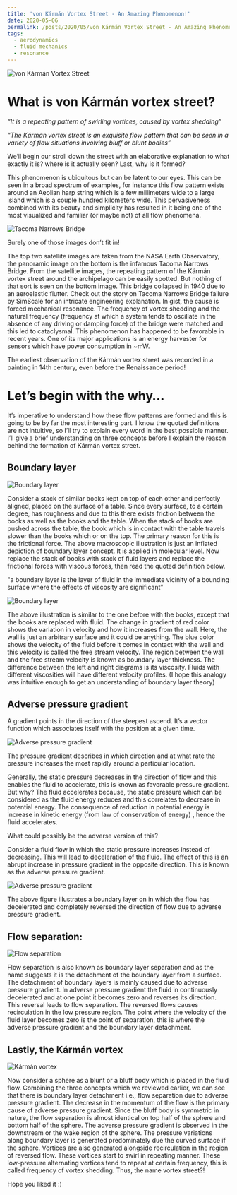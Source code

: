 ```yaml
---
title: 'von Kármán Vortex Street - An Amazing Phenomenon!'
date: 2020-05-06
permalink: /posts/2020/05/von Kármán Vortex Street - An Amazing Phenomenon!/
tags:
  - aerodynamics
  - fluid mechanics
  - resonance
---
```


![von Kármán Vortex Street](/images/vkvs_1.JPG "von Kármán Vortex Street")

What is von Kármán vortex street?
======

*“It is a repeating pattern of swirling vortices, caused by vortex shedding”*

*“The Kármán vortex street is an exquisite flow pattern that can be seen in a variety of flow situations involving bluff or blunt bodies”*

We’ll begin our stroll down the street with an elaborative explanation to what exactly it is? where is it actually seen? Last, why is it formed? 

This phenomenon is ubiquitous but can be latent to our eyes. This can be seen in a broad spectrum of examples, for instance this flow pattern exists around an Aeolian harp string which is a few millimeters wide to a large island which is a couple hundred kilometers wide. This pervasiveness combined with its beauty and simplicity has resulted in it being one of the most visualized and familiar (or maybe not) of all flow phenomena.

![Tacoma Narrows Bridge](/images/vkvs_2.png "Tacoma Narrows Bridge")

Surely one of those images don’t fit in! 

The top two satellite images are taken from the NASA Earth Observatory, the panoramic image on the bottom is the infamous Tacoma Narrows Bridge. From the satellite images, the repeating pattern of the Kármán vortex street around the archipelago can be easily spotted. But nothing of that sort is seen on the bottom image. This bridge collapsed in 1940 due to an aeroelastic flutter. Check out the story on Tacoma Narrows Bridge failure by SimScale for an intricate engineering explanation. In gist, the cause is forced mechanical resonance. The frequency of vortex shedding and the natural frequency (frequency at which a system tends to oscillate in the absence of any driving or damping force) of the bridge were matched and this led to cataclysmal. This phenomenon has happened to be favorable in recent years. One of its major applications is an energy harvester for sensors which have power consumption in ~mW.

The earliest observation of the Kármán vortex street was recorded in a painting in 14th century, even before the Renaissance period!

Let’s begin with the why…
======

It’s imperative to understand how these flow patterns are formed and this is going to be by far the most interesting part. I know the quoted definitions are not intuitive, so I’ll try to explain every word in the best possible manner. 
I’ll give a brief understanding on three concepts before I explain the reason behind the formation of Kármán vortex street. 

Boundary layer
------

![Boundary layer](/images/vkvs_3.png "Boundary layer")

Consider a stack of similar books kept on top of each other and perfectly aligned, placed on the surface of a table. Since every surface, to a certain degree, has roughness and due to  this there exists friction between the books as well as the books and the table. When the stack of books are pushed across the table, the book which is in contact with the table travels slower than the books which or on the top. The primary reason for this is the frictional force. The above macroscopic illustration is just an inflated depiction of boundary layer concept. It is applied in molecular level. 
Now replace the stack of books with stack of fluid layers and replace the frictional forces with viscous forces, then read the quoted definition below. 

"a boundary layer is the layer of fluid in the immediate vicinity of a bounding surface where the effects of viscosity are significant”

![Boundary layer](/images/vkvs_4.png "Boundary layer")

The above illustration is similar to the one before with the books, except that the books are replaced with fluid. The change in gradient of red color shows the variation in velocity and how it increases from the wall. Here, the wall is just an arbitrary surface and it could be anything. The blue color shows the velocity of the fluid before it comes in contact with the wall and this velocity is called the free stream velocity. The region between the wall and the free stream velocity is known as boundary layer thickness. The difference between the left and right diagrams is its viscosity. Fluids with different viscosities will have different velocity profiles.
(I hope this analogy was intuitive enough to get an understanding of boundary layer theory)

Adverse pressure gradient
------

A gradient points in the direction of the steepest ascend. It’s a vector function which associates itself with the position at a given time.

![Adverse pressure gradient](/images/vkvs_5.png "Adverse pressure gradient")

The pressure gradient describes in which direction and at what rate the pressure increases the most rapidly around a particular location. 

Generally, the static pressure decreases in the direction of flow and this enables the fluid to accelerate, this is known as favorable pressure gradient. But why? The fluid accelerates because, the static pressure which can be considered as the fluid energy reduces and this correlates to decrease in potential energy. The consequence of reduction in potential energy is increase in kinetic energy (from law of conservation of energy) , hence the fluid accelerates. 

What could possibly be the adverse version of this? 

Consider a fluid flow in which the static pressure increases instead of decreasing. This will lead to deceleration of the fluid. The effect of this is an abrupt increase in pressure gradient in the opposite direction. This is known as the adverse pressure gradient.

![Adverse pressure gradient](/images/vkvs_6.png "Adverse pressure gradient")

The above figure illustrates a boundary layer on in which the flow has decelerated and completely reversed the direction of flow due to adverse pressure gradient.

Flow separation:
------

![Flow separation](/images/vkvs_7.png "Flow separation")

Flow separation is also known as boundary layer separation and as the name suggests it is the detachment of the boundary layer from a surface. The detachment of boundary layers is mainly caused due to adverse pressure gradient. In adverse pressure gradient the fluid in continuously decelerated and at one point it becomes zero and reverses its direction. This reversal leads to flow separation. The reversed flows causes recirculation in the low pressure region. The point where the velocity of the fluid layer becomes zero is the point of separation, this is where the adverse pressure gradient and the boundary layer detachment.

Lastly, the Kármán vortex
-----

![Kármán vortex](/images/vkvs_8.png "Kármán vortex")

Now consider a sphere as a blunt or a bluff body which is placed in the fluid flow. Combining the three concepts which we reviewed earlier, we can see that there is boundary layer detachment i.e., flow separation due to adverse pressure gradient. The decrease in the momentum of the flow is the primary cause of adverse pressure gradient. Since the bluff body is symmetric in nature, the flow separation is almost identical on top half of the sphere and bottom half of the sphere. The adverse pressure gradient is observed in the downstream or the wake region of the sphere. The pressure variations along boundary layer is generated  predominately due the curved surface if the sphere. Vortices are also generated alongside recirculation in the region of reversed flow. These vortices start to swirl in repeating manner. These low-pressure alternating vortices tend to repeat at  certain frequency, this is called frequency of vortex shedding. Thus, the name vortex street?!

Hope you liked it :)